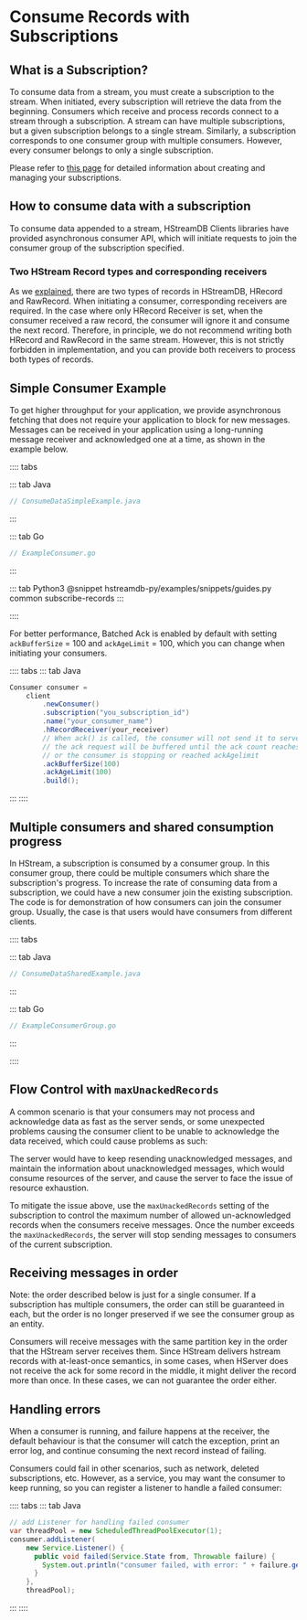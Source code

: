 # Consume Records with Subscriptions

## What is a Subscription?

To consume data from a stream, you must create a subscription to the stream.
When initiated, every subscription will retrieve the data from the beginning.
Consumers which receive and process records connect to a stream through a
subscription. A stream can have multiple subscriptions, but a given subscription
belongs to a single stream. Similarly, a subscription corresponds to one
consumer group with multiple consumers. However, every consumer belongs to only
a single subscription.

Please refer to [this page](./subscription.md) for detailed information about
creating and managing your subscriptions.

## How to consume data with a subscription

To consume data appended to a stream, HStreamDB Clients libraries have provided
asynchronous consumer API, which will initiate requests to join the consumer
group of the subscription specified.

### Two HStream Record types and corresponding receivers

As we [explained](./write.md#hstream-record), there are two types of records in
HStreamDB, HRecord and RawRecord. When initiating a consumer, corresponding
receivers are required. In the case where only HRecord Receiver is set, when the
consumer received a raw record, the consumer will ignore it and consume the next
record. Therefore, in principle, we do not recommend writing both HRecord and
RawRecord in the same stream. However, this is not strictly forbidden in
implementation, and you can provide both receivers to process both types of
records.

## Simple Consumer Example

To get higher throughput for your application, we provide asynchronous fetching
that does not require your application to block for new messages. Messages can
be received in your application using a long-running message receiver and
acknowledged one at a time, as shown in the example below.

:::: tabs

::: tab Java

```java
// ConsumeDataSimpleExample.java
```

:::

::: tab Go

```go
// ExampleConsumer.go
```

:::

::: tab Python3
@snippet hstreamdb-py/examples/snippets/guides.py common subscribe-records
:::

::::

For better performance, Batched Ack is enabled by default with setting
`ackBufferSize` = 100 and `ackAgeLimit` = 100, which you can change when
initiating your consumers.

:::: tabs ::: tab Java

```java
Consumer consumer =
    client
        .newConsumer()
        .subscription("you_subscription_id")
        .name("your_consumer_name")
        .hRecordReceiver(your_receiver)
        // When ack() is called, the consumer will not send it to servers immediately,
        // the ack request will be buffered until the ack count reaches ackBufferSize
        // or the consumer is stopping or reached ackAgelimit
        .ackBufferSize(100)
        .ackAgeLimit(100)
        .build();
```

::: ::::

## Multiple consumers and shared consumption progress

In HStream, a subscription is consumed by a consumer group. In this consumer
group, there could be multiple consumers which share the subscription's
progress. To increase the rate of consuming data from a subscription, we could
have a new consumer join the existing subscription. The code is for
demonstration of how consumers can join the consumer group. Usually, the case is
that users would have consumers from different clients.

:::: tabs

::: tab Java

```java
// ConsumeDataSharedExample.java
```

:::

::: tab Go

```go
// ExampleConsumerGroup.go
```

:::

::::

## Flow Control with `maxUnackedRecords`

A common scenario is that your consumers may not process and acknowledge data as
fast as the server sends, or some unexpected problems causing the consumer
client to be unable to acknowledge the data received, which could cause problems
as such:

The server would have to keep resending unacknowledged messages, and maintain
the information about unacknowledged messages, which would consume resources of
the server, and cause the server to face the issue of resource exhaustion.

To mitigate the issue above, use the `maxUnackedRecords` setting of the
subscription to control the maximum number of allowed un-acknowledged records
when the consumers receive messages. Once the number exceeds the
`maxUnackedRecords`, the server will stop sending messages to consumers of the
current subscription.

## Receiving messages in order

Note: the order described below is just for a single consumer. If a subscription
has multiple consumers, the order can still be guaranteed in each, but the order
is no longer preserved if we see the consumer group as an entity.

Consumers will receive messages with the same partition key in the order that
the HStream server receives them. Since HStream delivers hstream records with
at-least-once semantics, in some cases, when HServer does not receive the ack
for some record in the middle, it might deliver the record more than once. In
these cases, we can not guarantee the order either.

## Handling errors

When a consumer is running, and failure happens at the receiver, the default
behaviour is that the consumer will catch the exception, print an error log, and
continue consuming the next record instead of failing.

Consumers could fail in other scenarios, such as network, deleted subscriptions,
etc. However, as a service, you may want the consumer to keep running, so you
can register a listener to handle a failed consumer:

:::: tabs ::: tab Java

```java
// add Listener for handling failed consumer
var threadPool = new ScheduledThreadPoolExecutor(1);
consumer.addListener(
    new Service.Listener() {
      public void failed(Service.State from, Throwable failure) {
        System.out.println("consumer failed, with error: " + failure.getMessage());
      }
    },
    threadPool);
```

::: ::::
